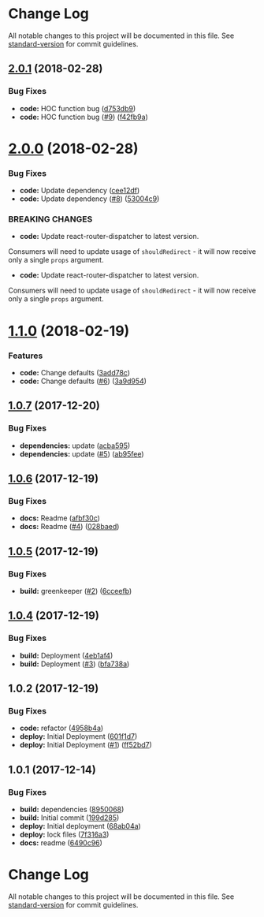 # Change Log

All notable changes to this project will be documented in this file. See [standard-version](https://github.com/conventional-changelog/standard-version) for commit guidelines.

<a name="2.0.1"></a>
## [2.0.1](https://github.com/adam-26/react-router-dispatcher-redirect/compare/v2.0.0...v2.0.1) (2018-02-28)


### Bug Fixes

* **code:** HOC function bug ([d753db9](https://github.com/adam-26/react-router-dispatcher-redirect/commit/d753db9))
* **code:** HOC function bug ([#9](https://github.com/adam-26/react-router-dispatcher-redirect/issues/9)) ([f42fb9a](https://github.com/adam-26/react-router-dispatcher-redirect/commit/f42fb9a))



<a name="2.0.0"></a>
# [2.0.0](https://github.com/adam-26/react-router-dispatcher-redirect/compare/v1.1.0...v2.0.0) (2018-02-28)


### Bug Fixes

* **code:** Update dependency ([cee12df](https://github.com/adam-26/react-router-dispatcher-redirect/commit/cee12df))
* **code:** Update dependency ([#8](https://github.com/adam-26/react-router-dispatcher-redirect/issues/8)) ([53004c9](https://github.com/adam-26/react-router-dispatcher-redirect/commit/53004c9))


### BREAKING CHANGES

* **code:** Update react-router-dispatcher to latest version.

Consumers will need to update usage of `shouldRedirect` - it will now receive only a single `props` argument.
* **code:** Update react-router-dispatcher to latest version.

Consumers will need to update usage of `shouldRedirect` - it will now receive only a single `props` argument.



<a name="1.1.0"></a>
# [1.1.0](https://github.com/adam-26/react-router-dispatcher-redirect/compare/v1.0.7...v1.1.0) (2018-02-19)


### Features

* **code:** Change defaults ([3add78c](https://github.com/adam-26/react-router-dispatcher-redirect/commit/3add78c))
* **code:** Change defaults ([#6](https://github.com/adam-26/react-router-dispatcher-redirect/issues/6)) ([3a9d954](https://github.com/adam-26/react-router-dispatcher-redirect/commit/3a9d954))



<a name="1.0.7"></a>
## [1.0.7](https://github.com/adam-26/react-router-dispatcher-redirect/compare/v1.0.6...v1.0.7) (2017-12-20)


### Bug Fixes

* **dependencies:** update ([acba595](https://github.com/adam-26/react-router-dispatcher-redirect/commit/acba595))
* **dependencies:** update ([#5](https://github.com/adam-26/react-router-dispatcher-redirect/issues/5)) ([ab95fee](https://github.com/adam-26/react-router-dispatcher-redirect/commit/ab95fee))



<a name="1.0.6"></a>
## [1.0.6](https://github.com/adam-26/react-router-dispatcher-redirect/compare/v1.0.5...v1.0.6) (2017-12-19)


### Bug Fixes

* **docs:** Readme ([afbf30c](https://github.com/adam-26/react-router-dispatcher-redirect/commit/afbf30c))
* **docs:** Readme ([#4](https://github.com/adam-26/react-router-dispatcher-redirect/issues/4)) ([028baed](https://github.com/adam-26/react-router-dispatcher-redirect/commit/028baed))



<a name="1.0.5"></a>
## [1.0.5](https://github.com/adam-26/react-router-dispatcher-redirect/compare/v1.0.4...v1.0.5) (2017-12-19)


### Bug Fixes

* **build:** greenkeeper ([#2](https://github.com/adam-26/react-router-dispatcher-redirect/issues/2)) ([6cceefb](https://github.com/adam-26/react-router-dispatcher-redirect/commit/6cceefb))



<a name="1.0.4"></a>
## [1.0.4](https://github.com/adam-26/react-router-dispatcher-redirect/compare/v1.0.2...v1.0.4) (2017-12-19)


### Bug Fixes

* **build:** Deployment ([4eb1af4](https://github.com/adam-26/react-router-dispatcher-redirect/commit/4eb1af4))
* **build:** Deployment ([#3](https://github.com/adam-26/react-router-dispatcher-redirect/issues/3)) ([bfa738a](https://github.com/adam-26/react-router-dispatcher-redirect/commit/bfa738a))



<a name="1.0.2"></a>
## 1.0.2 (2017-12-19)


### Bug Fixes

* **code:** refactor ([4958b4a](https://github.com/adam-26/react-router-dispatcher-redirect/commit/4958b4a))
* **deploy:** Initial Deployment ([601f1d7](https://github.com/adam-26/react-router-dispatcher-redirect/commit/601f1d7))
* **deploy:** Initial Deployment ([#1](https://github.com/adam-26/react-router-dispatcher-redirect/issues/1)) ([ff52bd7](https://github.com/adam-26/react-router-dispatcher-redirect/commit/ff52bd7))



<a name="1.0.1"></a>
## 1.0.1 (2017-12-14)


### Bug Fixes

* **build:** dependencies ([8950068](https://github.com/adam-26/react-router-metadata-action/commit/8950068))
* **build:** Initial commit ([199d285](https://github.com/adam-26/react-router-metadata-action/commit/199d285))
* **deploy:** Initial deployment ([68ab04a](https://github.com/adam-26/react-router-metadata-action/commit/68ab04a))
* **deploy:** lock files ([7f316a3](https://github.com/adam-26/react-router-metadata-action/commit/7f316a3))
* **docs:** readme ([6490c96](https://github.com/adam-26/react-router-metadata-action/commit/6490c96))



# Change Log

All notable changes to this project will be documented in this file. See [standard-version](https://github.com/conventional-changelog/standard-version) for commit guidelines.
